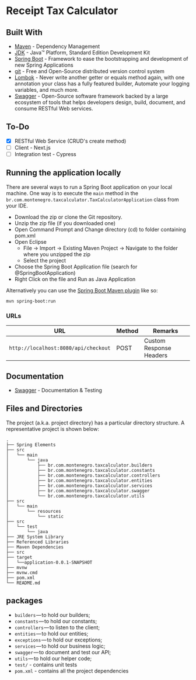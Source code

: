 # Receipt Tax Calculator

## Built With

* 	[Maven](https://maven.apache.org/) - Dependency Management
* 	[JDK](http://www.oracle.com/technetwork/java/javase/downloads/jdk8-downloads-2133151.html) - Java™ Platform, Standard Edition Development Kit 
* 	[Spring Boot](https://spring.io/projects/spring-boot) - Framework to ease the bootstrapping and development of new Spring Applications
* 	[git](https://git-scm.com/) - Free and Open-Source distributed version control system 
* 	[Lombok](https://projectlombok.org/) - Never write another getter or equals method again, with one annotation your class has a fully featured builder, Automate your logging variables, and much more.
* 	[Swagger](https://swagger.io/) - Open-Source software framework backed by a large ecosystem of tools that helps developers design, build, document, and consume RESTful Web services.

## To-Do

- [x] RESTful Web Service (CRUD's create method)
- [ ] Client - Next.js
- [ ] Integration test - Cypress

## Running the application locally

There are several ways to run a Spring Boot application on your local machine. One way is to execute the `main` method in the `br.com.montenegro.taxcalculator.TaxCalculatorApplication` class from your IDE.

- Download the zip or clone the Git repository.
- Unzip the zip file (if you downloaded one)
- Open Command Prompt and Change directory (cd) to folder containing pom.xml
- Open Eclipse 
   - File -> Import -> Existing Maven Project -> Navigate to the folder where you unzipped the zip
   - Select the project
- Choose the Spring Boot Application file (search for @SpringBootApplication)
- Right Click on the file and Run as Java Application

Alternatively you can use the [Spring Boot Maven plugin](https://docs.spring.io/spring-boot/docs/current/reference/html/build-tool-plugins-maven-plugin.html) like so:

```shell
mvn spring-boot:run
```

### URLs

|  URL |  Method | Remarks |
|----------|--------------|--------------|
|`http://localhost:8080/api/checkout`                           | POST | Custom Response Headers|


## Documentation

* [Swagger](http://taxcalculator-env-1.eba-dfnvacpx.us-east-1.elasticbeanstalk.com/swagger-ui.html) - Documentation & Testing

## Files and Directories

The project (a.k.a. project directory) has a particular directory structure. A representative project is shown below:

```
.
├── Spring Elements
├── src
│   └── main
│       └── java
│           ├── br.com.montenegro.taxcalculator.builders
│           ├── br.com.montenegro.taxcalculator.constants
│           ├── br.com.montenegro.taxcalculator.controllers
│           ├── br.com.montenegro.taxcalculator.entities
│           ├── br.com.montenegro.taxcalculator.services
│           ├── br.com.montenegro.taxcalculator.swagger
│           └── br.com.montenegro.taxcalculator.utils
├── src
│   └── main
│       └── resources
│           └── static
├── src
│   └── test
│       └── java
├── JRE System Library
├── Referenced Libraries
├── Maven Dependencies
├── src
├── target
│   └──application-0.0.1-SNAPSHOT
├── mvnw
├── mvnw.cmd
├── pom.xml
└── README.md
```

## packages

- `builders` — to hold our builders;
- `constants` — to hold our constants;
- `controllers` — to listen to the client;
- `entities` — to hold our entities;
- `exceptions` — to hold our exceptions;
- `services` — to hold our business logic;
- `swagger` — to document and test our API;
- `utils` — to hold our helper code;
- `test/` - contains unit tests
- `pom.xml` - contains all the project dependencies
